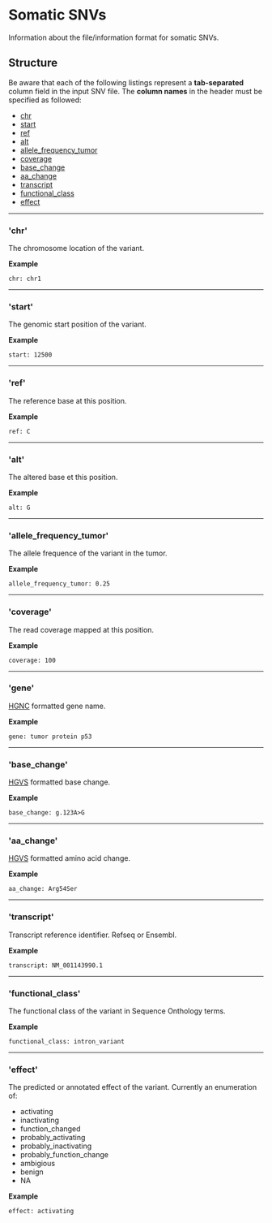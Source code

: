 # Somatic SNVs
Information about the file/information format for somatic SNVs.

## Structure

Be aware that each of the following listings represent a **tab-separated** column field in the input SNV file. The **column names**
in the header must be specified as followed:

* [chr](#chr)
* [start](#start)
* [ref](#ref)
* [alt](#alt)
* [allele\_frequency\_tumor](#all_f)
* [coverage](#coverage)
* [base_change](#base)
* [aa_change](#aa)
* [transcript](#transcript)
* [functional\_class](#fclass)
* [effect](effect)

---

### <a name="chr"></a>'chr'
The chromosome location of the variant.

**Example**

``chr: chr1``

---

### <a name="start"></a>'start'
The genomic start position of the variant.

**Example**

``start: 12500``

---

### <a name="ref"></a>'ref'
The reference base at this position.

**Example**


``ref: C``

---

### <a name="alt"></a>'alt'
The altered base et this position.

**Example**

``alt: G``

---

### <a name="all_f"></a>'allele\_frequency\_tumor'
The allele frequence of the variant in the tumor.

**Example**

``allele_frequency_tumor: 0.25``

---

### <a name="coverage"></a>'coverage'
The read coverage mapped at this position.

**Example**

``coverage: 100``

---

### <a name="gene"></a>'gene'
[HGNC](https://www.genenames.org) formatted gene name.

**Example**

``gene: tumor protein p53``

---

### <a name="base"></a>'base_change'
[HGVS](http://varnomen.hgvs.org/recommendations/DNA/) formatted base change.

**Example**

``base_change: g.123A>G``

---

### <a name="aa"></a>'aa_change'
[HGVS](http://varnomen.hgvs.org/recommendations/protein/) formatted amino acid change.

**Example**

``aa_change: Arg54Ser``

---

### <a name="transcript"></a>'transcript'
Transcript reference identifier. Refseq or Ensembl.

**Example**

``transcript: NM_001143990.1``

---

### <a name="fclass"></a>'functional\_class'
The functional class of the variant in Sequence Onthology terms.

**Example**

``functional_class: intron_variant``

---

### <a name="effect"></a>'effect'
The predicted or annotated effect of the variant. Currently an enumeration of:

* activating
* inactivating
* function_changed
* probably\_activating
* probably\_inactivating
* probably\_function\_change
* ambigious
* benign
* NA

**Example**

``effect: activating``

